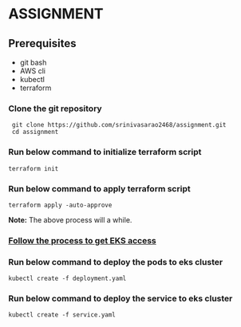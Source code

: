 # ASSIGNMENT

## Prerequisites
- git bash
- AWS cli
- kubectl
- terraform

### Clone the git repository
```
 git clone https://github.com/srinivasarao2468/assignment.git
 cd assignment
```

### Run below command to initialize terraform script
```
terraform init
```

### Run below command to apply terraform script
```
terraform apply -auto-approve
```
**Note:** The above process will a while.

### [Follow the process to get EKS access](https://docs.aws.amazon.com/eks/latest/userguide/create-kubeconfig.html)

### Run below command to deploy the pods to eks cluster
```
kubectl create -f deployment.yaml
```

### Run below command to deploy the service to eks cluster
```
kubectl create -f service.yaml
```
